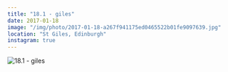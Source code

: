 ```yaml
---
title: "18.1 - giles"
date: 2017-01-18
image: "/img/photo/2017-01-18-a267f941175ed0465522b01fe9097639.jpg"
location: "St Giles, Edinburgh"
instagram: true
---
```


![18.1 - giles](/img/photo/2017-01-18-a267f941175ed0465522b01fe9097639.jpg)
